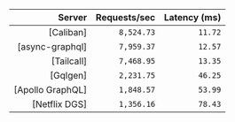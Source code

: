<!-- PERFORMANCE_RESULTS_START -->

| Server | Requests/sec | Latency (ms) |
|--------:|--------------:|--------------:|
| [Caliban] | `8,524.73` | `11.72` |
| [async-graphql] | `7,959.37` | `12.57` |
| [Tailcall] | `7,468.95` | `13.35` |
| [Gqlgen] | `2,231.75` | `46.25` |
| [Apollo GraphQL] | `1,848.57` | `53.99` |
| [Netflix DGS] | `1,356.16` | `78.43` |

<!-- PERFORMANCE_RESULTS_END -->
